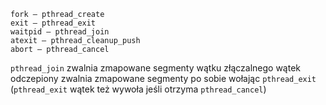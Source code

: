     fork — pthread_create
    exit — pthread_exit
    waitpid — pthread_join
    atexit — pthread_cleanup_push
    abort — pthread_cancel

`pthread_join` zwalnia zmapowane segmenty wątku złączalnego
wątek odczepiony zwalnia zmapowane segmenty po sobie wołając `pthread_exit`
(`pthread_exit` wątek też wywoła jeśli otrzyma `pthread_cancel`)

